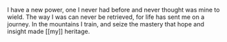 I have a new power, one I never had before and never thought was mine to wield. The way I was can never be retrieved, for life has sent me on a journey. In the mountains I train, and seize the mastery that hope and insight made [[my]] heritage.